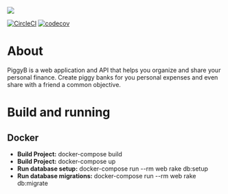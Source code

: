 ![](https://user-images.githubusercontent.com/4305837/39401430-889229ca-4b1b-11e8-8d6a-6ff20438ef8e.png)

[![CircleCI](https://circleci.com/bb/gabrielqueiroz/piggyb.svg?style=svg&circle-token=66b2ba42a7753bf47801628448af63fdaa87778a)](https://circleci.com/bb/gabrielqueiroz/piggyb)
[![codecov](https://codecov.io/bb/gabrielqueiroz/piggyb/branch/master/graph/badge.svg?token=r55jC2x5G8)](https://codecov.io/bb/gabrielqueiroz/piggyb)

# About

PiggyB is a web application and API that helps you organize and share your personal finance. Create piggy banks for you personal expenses and even share with a friend a common objective.

# Build and running

## Docker

- __Build Project:__ docker-compose build
- __Build Project:__ docker-compose up
- __Run database setup:__ docker-compose run --rm web rake db:setup
- __Run database migrations:__ docker-compose run --rm web rake db:migrate
